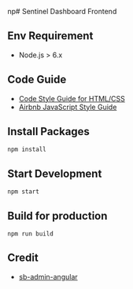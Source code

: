 np# Sentinel Dashboard Frontend

## Env Requirement

- Node.js > 6.x

## Code Guide

- [Code Style Guide for HTML/CSS](https://codeguide.bootcss.com/)
- [Airbnb JavaScript Style Guide](https://github.com/airbnb/javascript/tree/es5-deprecated/es5)

## Install Packages

```
npm install
```

## Start Development

```
npm start
```

## Build for production

```
npm run build
```

## Credit

- [sb-admin-angular](https://github.com/start-angular/sb-admin-angular)
